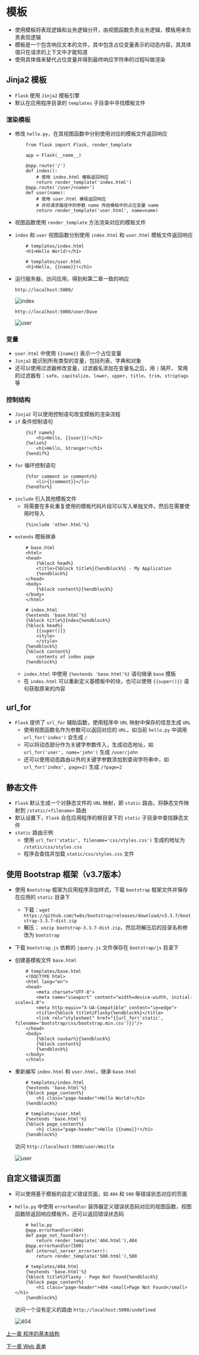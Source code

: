 # 模板
- 使用模板将表现逻辑和业务逻辑分开，由视图函数负责业务逻辑，模板用来负责表现逻辑
- 模板是一个包含响应文本的文件，其中包含占位变量表示的动态内容，其具体值只在请求的上下文中才能知道
- 使用具体值来替代占位变量并得到最终响应字符串的过程叫做渲染
## Jinja2 模板
- `Flask` 使用 `Jinja2` 模板引擎
- 默认在应用程序目录的 `templates` 子目录中寻找模板文件
### 渲染模板
- 修改 `hello.py`，在其视图函数中分别使用对应的模板文件返回响应
    ```
        from flask import Flask, render_template

        app = Flask(__name__)

        @app.route('/')
        def index():
            # 使用 index.html 模板返回响应
            return render_template('index.html')
        @app.route('/user/<name>')
        def user(name):
            # 使用 user.html 模板返回响应
            # 并将请求路径中的参数 name 传给模板中的占位变量 name
            return render_template('user.html', name=name)
    ```
- 视图函数使用 `render_template` 方法渲染对应的模板文件
- `index` 和 `user` 视图函数分别使用 `index.html` 和 `user.html` 模板文件返回响应
    ```
        # templates/index.html
        <h1>Hello World!</h1>
    ```
    ```
        # templates/user.html
        <h1>Hello, {{name}}!</h1>
    ```
- 运行服务器，访问应用，得到和第二章一致的响应
    
    `http://localhost:5000/`

    ![index](../public/images/ch3_index.jpg)
    
    `http://localhost:5000/user/Dave`

    ![user](../public/images/ch3_user.jpg)

### 变量
- `user.html` 中使用 `{{name}}` 表示一个占位变量
- `Jinja2` 能识别所有类型的变量，包括列表、字典和对象
- 还可以使用过滤器修改变量，过滤器名添加在变量名之后，用 `|` 隔开， 常用的过滤器有：`safe`、`capitalize`、`lower`、`upper`、`title`、`trim`、`striptags`等
### 控制结构
- `Jinja2` 可以使用控制语句改变模板的渲染流程
- `if` 条件控制语句
    ```
        {%if name%}
            <h1>Hello, {{user}}!</h1>
        {%else%}
            <h1>Hello, Stranger!</h1>
        {%endif%}
    ```
- `for` 循环控制语句
    ```
        {%for comment in comments%}
            <li>{{comment}}</li>
        {%endfor%}
    ```
- `include` 引入其他模板文件
    - 将需要在多处重复使用的模板代码片段可以写入单独文件，然后在需要使用时导入
    ```
        {%include 'other.html'%}
    ```
- `extends` 模板继承
    ```
        # base.html
        <html>
        <head>
            {%block head%}
            <title>{%block title%}{%endblock%} - My Application
            {%endblock%}
        </head>
        <body>
            {%block content%}{%endblock%}
        </body>
        </html>
    ```
    ```
        # index.html
        {%extends 'base.html'%}
        {%block title%}Index{%endblock%}
        {%block head%}
            {{super()}}
            <style>
            </style>
        {%endblock%}
        {%block content%}
            contents of index page
        {%endblock%}
    ```
    - `index.html` 中使用 `{%extends 'base.html'%}` 语句继承 `base` 模板
    - 在 `index.html` 可以重新定义基模板中的块，也可以使用 `{{super()}}` 语句获取原来的内容
## url_for
- `Flask` 提供了 `url_for` 辅助函数，使用程序中 `URL` 映射中保存的信息生成 `URL`
    - 使用视图函数名作为参数可以返回对应的 `URL`，如当前 `hello.py` 中调用 `url_for('index')` 会生成 `/`
    - 可以将动态部分作为关键字参数传入，生成动态地址，如 `url_for('user', name='john')` 生成 `/user/john`
    - 还可以使用动态路由以外的关键字参数添加到查询字符串中，如 `url_for('index', page=2)` 生成 `/?page=2`
## 静态文件
- `Flask` 默认生成一个对静态文件的 `URL` 映射，即 `static` 路由，将静态文件映射到 `/static/<filename>` 路由
- 默认设置下，`Flask` 会在应用程序的根目录下的 `static` 子目录中查找静态文件
- `static` 路由示例
    - 使用 `url_for('static', filename='css/styles.css')` 生成的地址为 `/static/css/styles.css`
    - 程序会查找并加载 `static/css/styles.css` 文件
## 使用 Bootstrap 框架（v3.7版本）
- 使用 `Bootstrap` 框架为应用程序添加样式，下载 `bootstrap` 框架文件并保存在应用的 `static` 目录下
    - 下载：`wget https://github.com/twbs/bootstrap/releases/download/v3.3.7/bootstrap-3.3.7-dist.zip`
    - 解压： `unzip bootstrap-3.3.7-dist.zip`，然后将解压后的目录名称修改为 `bootstrap`
- 下载 `bootstrap.js` 依赖的 `jquery.js` 文件保存在 `bootstrap/js` 目录下
- 创建基模板文件 `base.html`
    ```
        # templates/base.html
        <!DOCTYPE html>
        <html lang="en">
        <head>
            <meta charset="UTF-8">
            <meta name="viewport" content="width=device-width, initial-scale=1.0">
            <meta http-equiv="X-UA-Compatible" content="ie=edge">
            <title>{%block title%}Flasky{%endblock%}</title>
            <link rel="stylesheet" href="{{url_for('static', filename='bootstrap/css/bootstrap.min.css')}}"/>
        </head>
        <body>
            {%block navbar%}{%endblock%}
            {%block content%}
            {%endblock%}
        </body>
        </html>
    ```
- 重新编写 `index.html` 和 `user.html`，继承 `base.html`
    ```
        # templates/index.html
        {%extends 'base.html'%}
        {%block page_content%}
            <h1 class="page-header">Hello World!</h1>
        {%endblock%}
    ```
    ```
        # templates/user.html
        {%extends 'base.html'%}
        {%block page_content%}
            <h1 class="page-header">Hello {{name}}!</h1>
        {%endblock%}
    ```
    访问 `http://localhost:5000/user/Weitle`
    
    ![user](../public/images/ch3_user_bs.jpg)

## 自定义错误页面
- 可以使用基于模板的自定义错误页面，如 `404` 和 `500` 等错误状态对应的页面
- `hello.py` 中使用  `errorhandler` 装饰器定义错误状态码对应的视图函数，视图函数除返回响应模板外，还可以返回错误状态码
    ```
        # hello.py
        @app.errorhandler(404)
        def page_not_found(err):
            return render_template('404.html'),404
        @app.errorhandler(500)
        def internal_server_error(err):
            return render_template('500.html'),500
    ```
    ```
        # templates/404.html
        {%extends 'base.html'%}
        {%block title%}Flasky - Page Not Found{%endblock%}
        {%block page_content%}
            <h1 class="page-header">404 <small>Page Not Found</small></h1>
        {%endblock%}
    ```
    访问一个没有定义的路由     `http://localhost:5000/undefined`

    ![404](../public/images/ch3_404.jpg)

[上一章 程序的基本结构](../Chapter2/note.md)

[下一章 Web 表单](../Chapter4/note.md)